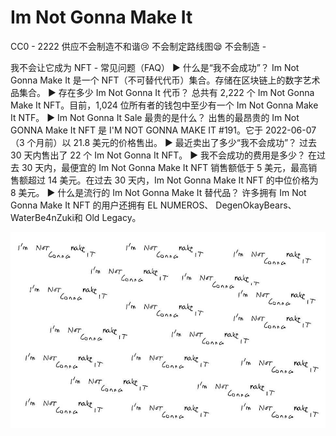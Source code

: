 # Im Not Gonna Make It

CC0 - 2222 供应不会制造不和谐😢 不会制定路线图😪 不会制造 -

我不会让它成为 NFT - 常见问题（FAQ）
▶ 什么是“我不会成功”？
Im Not Gonna Make It 是一个 NFT（不可替代代币）集合。存储在区块链上的数字艺术品集合。
▶ 存在多少 Im Not Gonna It 代币？
总共有 2,222 个 Im Not Gonna Make It NFT。目前，1,024 位所有者的钱包中至少有一个 Im Not Gonna Make It NTF。
▶ Im Not Gonna It Sale 最贵的是什么？
出售的最昂贵的 Im Not GONNA Make It NFT 是 I'M NOT GONNA MAKE IT #191。它于 2022-06-07（3 个月前）以 21.8 美元的价格售出。
▶ 最近卖出了多少“我不会成功”？
过去 30 天内售出了 22 个 Im Not Gonna It NFT。
▶ 我不会成功的费用是多少？
在过去 30 天内，最便宜的 Im Not Gonna Make It NFT 销售额低于 5 美元，最高销售额超过 14 美元。在过去 30 天内，Im Not Gonna Make It NFT 的中位价格为 8 美元。
▶ 什么是流行的 Im Not Gonna Make It 替代品？
许多拥有 Im Not Gonna Make It NFT 的用户还拥有 EL NUMEROS、 DegenOkayBears、 WaterBe4nZuki和 Old Legacy。

![NFT](unnamed.jpg)
